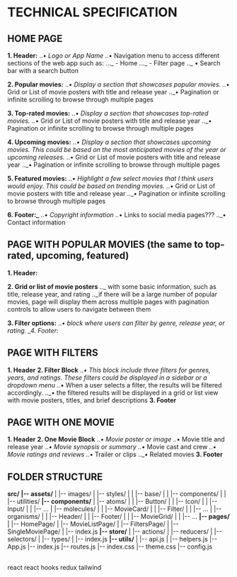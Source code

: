 # TECHNICAL SPECIFICATION

## HOME PAGE

**1. Header:**
.._• Logo or App Name
.._• Navigation menu to access different sections of the web app such as:
..._ - Home
..._ - Filter page
..\_ • Search bar with a search button

**2. Popular movies:**
.._• Display a section that showcases popular movies.
.._• Grid or List of movie posters with title and release year
..\_• Pagination or infinite scrolling to browse through multiple pages

**3. Top-rated movies:**
.._• Display a section that showcases top-rated movies.
.._• Grid or List of movie posters with title and release year
..\_• Pagination or infinite scrolling to browse through multiple pages

**4. Upcoming movies:**
.._• Display a section that showcases upcoming movies. This could be based on the most anticipated movies of the year or upcoming releases.
.._• Grid or List of movie posters with title and release year
..\_• Pagination or infinite scrolling to browse through multiple pages

**5. Featured movies:**
.._• Highlight a few select movies that I think users would enjoy. This could be based on trending movies.
.._• Grid or List of movie posters with title and release year
..\_• Pagination or infinite scrolling to browse through multiple pages

**6. Footer:\_**
.._• Copyright information
.._• Links to social media pages???
..\_• Contact information

## PAGE WITH POPULAR MOVIES (the same to top-rated, upcoming, featured)

**1. Header:**

**2. Grid or list of movie posters**
..\_ with some basic information, such as title, release year, and rating
..\_if there will be a large number of popular movies, page will display them across multiple pages with pagination controls to allow users to navigate between them

**3. Filter options:**
.._• block where users can filter by genre, release year, or rating.
\_4. Footer:_

## PAGE WITH FILTERS

**1. Header**
**2. Filter Block**
.._• This block include three filters for genres, years, and ratings. These filters could be displayed in a sidebar or a dropdown menu
.._• When a user selects a filter, the results will be filtered accordingly.
..\_• the filtered results will be displayed in a grid or list view with movie posters, titles, and brief descriptions
**3. Footer**

## PAGE WITH ONE MOVIE

**1. Header**
**2. One Movie Block**
.._• Movie poster or image
.._• Movie title and release year
.._• Movie synopsis or summary
.._• Movie cast and crew
.._• Movie ratings and reviews
.._• Trailer or clips
..\_• Related movies
**3. Footer**

## FOLDER STRUCTURE

**src/**
**|-- assets/**
| |-- images/
| |-- styles/
| | |-- base/
| | |-- components/
| | |-- utilities/
**|-- components/**
| |-- atoms/
| | |-- Button/
| | |-- Icon/
| | |-- Input/
| | |-- ...
| |-- molecules/
| | |-- MovieCard/
| | |-- Filter/
| | |-- ...
| |-- organisms/
| | |-- Header/
| | |-- Footer/
| | |-- MovieGrid/
| | |-- ...
**|-- pages/**
| |-- HomePage/
| |-- MovieListPage/
| |-- FiltersPage/
| |-- SingleMoviePage/
| |-- index.js
**|-- store/**
| |-- actions/
| |-- reducers/
| |-- selectors/
| |-- types/
| |-- index.js
**|-- utils/**
| |-- api.js
| |-- helpers.js
|-- App.js
|-- index.js
|-- routes.js
|-- index.css
|-- theme.css
|-- config.js

##

react
react hooks
redux
tailwind
